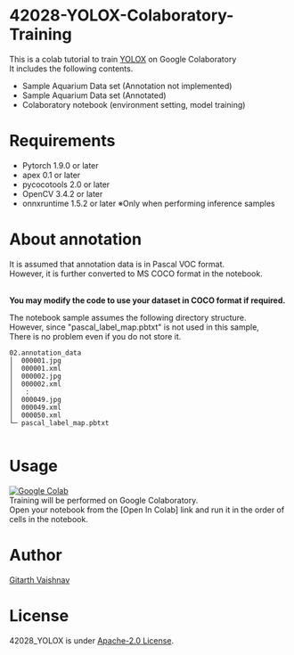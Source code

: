 # 42028-YOLOX-Colaboratory-Training

This is a colab tutorial to train [YOLOX](https://github.com/Megvii-BaseDetection/YOLOX) on Google Colaboratory<br>
It includes the following contents.<br>
* Sample Aquarium Data set (Annotation not implemented)
* Sample Aquarium Data set (Annotated)
* Colaboratory notebook (environment setting, model training)

# Requirements
* Pytorch 1.9.0 or later
* apex 0.1 or later
* pycocotools 2.0 or later
* OpenCV 3.4.2 or later
* onnxruntime 1.5.2 or later ※Only when performing inference samples

# About annotation
It is assumed that annotation data is in Pascal VOC format.<br>
However, it is further converted to MS COCO format in the notebook.<br><br>

**You may modify the code to use your dataset in COCO format if required.**

The notebook sample assumes the following directory structure.<br>
However, since "pascal_label_map.pbtxt" is not used in this sample, <Br>
There is no problem even if you do not store it.
```
02.annotation_data
│  000001.jpg
│  000001.xml
│  000002.jpg
│  000002.xml
│   :
│  000049.jpg
│  000049.xml
│  000050.xml
└─ pascal_label_map.pbtxt
  
```

# Usage
[![Google Colab](https://colab.research.google.com/assets/colab-badge.svg)](https://colab.research.google.com)<br>
Training will be performed on Google Colaboratory.<br>
Open your notebook from the [Open In Colab] link and run it in the order of cells in the notebook.

# Author
[Gitarth Vaishnav](https://linkedin.com/in/gitarthvaishnav)

# License 
42028_YOLOX is under [Apache-2.0 License](LICENSE).
